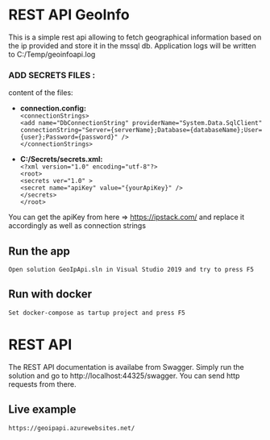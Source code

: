 # REST API GeoInfo

This is a simple rest api allowing to fetch geographical information based on the ip provided and store it in the mssql db.
Application logs will be written to C:/Temp/geoinfoapi.log
### ADD SECRETS FILES :<br />

content of the files:

- **connection.config:**<br />
	`<connectionStrings>`  <br />
		`<add name="DbConnectionString" providerName="System.Data.SqlClient"	connectionString="Server={serverName};Database={databaseName};User={user};Password={password}" />`  <br />
	`</connectionStrings>` <br />

- **C:/Secrets/secrets.xml:**<br />
	`<?xml version="1.0" encoding="utf-8"?>`<br />
	`<root>`<br />
	  `<secrets ver="1.0" >`<br />
		`<secret name="apiKey" value="{yourApiKey}" />`<br />
	  `</secrets>`<br />
	`</root>`<br />

You can get the apiKey from here => https://ipstack.com/ and replace it accordingly as well as connection strings 

## Run the app

    Open solution GeoIpApi.sln in Visual Studio 2019 and try to press F5

## Run with docker

    Set docker-compose as tartup project and press F5

# REST API

The REST API documentation is availabe from Swagger. Simply run the solution and go to http://localhost:44325/swagger. You can send http requests from there.

## Live example

    https://geoipapi.azurewebsites.net/
